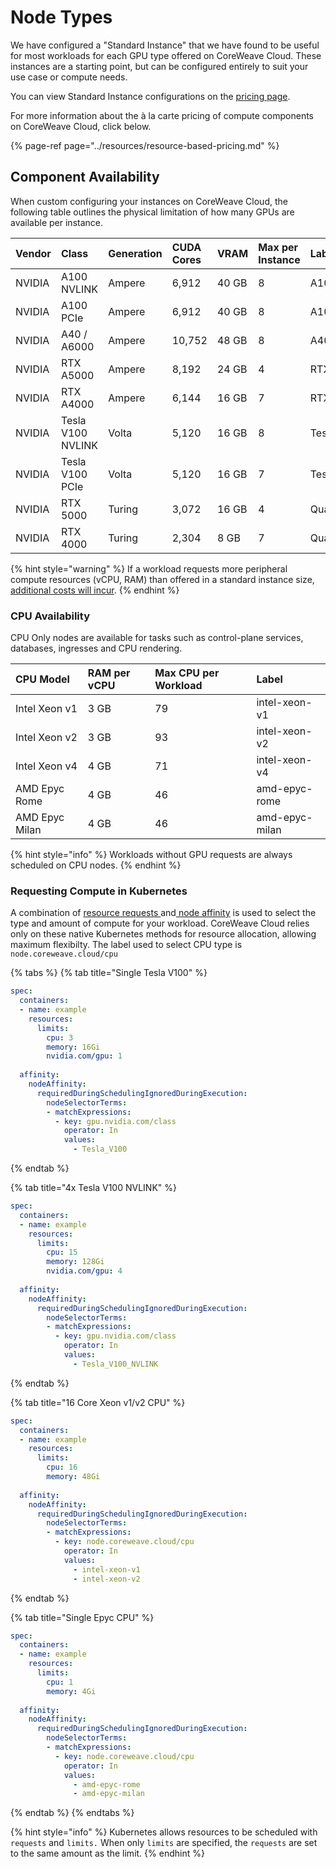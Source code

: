 # Node Types

We have configured a "Standard Instance" that we have found to be useful for most workloads for each GPU type offered on CoreWeave Cloud. These instances are a starting point, but can be configured entirely to suit your use case or compute needs.

You can view Standard Instance configurations on the [pricing page](https://www.coreweave.com/pricing).

For more information about the à la carte pricing of compute components on CoreWeave Cloud, click below.

{% page-ref page="../resources/resource-based-pricing.md" %}

## Component Availability

When custom configuring your instances on CoreWeave Cloud, the following table outlines the physical limitation of how many GPUs are available per instance.

| Vendor | Class | Generation | CUDA Cores | VRAM | Max per Instance | Label |
| :--- | :--- | :--- | :--- | :--- | :--- | :--- |
| NVIDIA | A100 NVLINK | Ampere | 6,912 | 40 GB | 8 | A100\_NVLINK |
| NVIDIA | A100 PCIe | Ampere | 6,912 | 40 GB | 8 | A100\_PCIE\_40G |
| NVIDIA | A40 / A6000 | Ampere | 10,752 | 48 GB | 8 | A40 / RTX\_A6000 |
| NVIDIA | RTX A5000 | Ampere | 8,192 | 24 GB | 4 | RTX\_A5000 |
| NVIDIA | RTX A4000 | Ampere | 6,144 | 16 GB | 7 | RTX\_A4000 |
| NVIDIA | Tesla V100 NVLINK | Volta | 5,120 | 16 GB | 8 | Tesla\_V100\_NVLINK |
| NVIDIA | Tesla V100 PCIe | Volta | 5,120 | 16 GB | 7 | Tesla\_V100\_PCIE |
| NVIDIA | RTX 5000 | Turing | 3,072 | 16 GB | 4 | Quadro\_RTX\_5000 |
| NVIDIA | RTX 4000 | Turing | 2,304 | 8 GB  | 7 | Quadro\_RTX\_4000 |

{% hint style="warning" %}
If a workload requests more peripheral compute resources \(vCPU, RAM\) than offered in a standard instance size, [additional costs will incur](../resources/resource-based-pricing.md). 
{% endhint %}

### CPU Availability

CPU Only nodes are available for tasks such as control-plane services, databases, ingresses and CPU rendering. 

| CPU Model | RAM per vCPU | Max CPU per Workload | Label |
| :--- | :--- | :--- | :--- |
| Intel Xeon v1 | 3 GB | 79 | intel-xeon-v1 |
| Intel Xeon v2 | 3 GB | 93 | intel-xeon-v2 |
| Intel Xeon v4 | 4 GB | 71 | intel-xeon-v4 |
| AMD Epyc Rome | 4 GB | 46 | amd-epyc-rome |
| AMD Epyc Milan | 4 GB | 46 | amd-epyc-milan |

{% hint style="info" %}
Workloads without GPU requests are always scheduled on CPU nodes.
{% endhint %}

### Requesting Compute in Kubernetes

A combination of [resource requests ](https://kubernetes.io/docs/concepts/configuration/manage-resources-containers/#requests-and-limits)and[ node affinity](https://kubernetes.io/docs/concepts/scheduling-eviction/assign-pod-node/#node-affinity) is used to select the type and amount of compute for your workload. CoreWeave Cloud relies only on these native Kubernetes methods for resource allocation, allowing maximum flexibilty. The label used to select CPU type is `node.coreweave.cloud/cpu`

{% tabs %}
{% tab title="Single Tesla V100" %}
```yaml
spec:
  containers:
  - name: example
    resources:
      limits:
        cpu: 3
        memory: 16Gi
        nvidia.com/gpu: 1
        
  affinity:
    nodeAffinity:
      requiredDuringSchedulingIgnoredDuringExecution:
        nodeSelectorTerms:
        - matchExpressions:
          - key: gpu.nvidia.com/class
            operator: In
            values:
              - Tesla_V100
```
{% endtab %}

{% tab title="4x Tesla V100 NVLINK" %}
```yaml
spec:
  containers:
  - name: example
    resources:
      limits:
        cpu: 15
        memory: 128Gi
        nvidia.com/gpu: 4
        
  affinity:
    nodeAffinity:
      requiredDuringSchedulingIgnoredDuringExecution:
        nodeSelectorTerms:
        - matchExpressions:
          - key: gpu.nvidia.com/class
            operator: In
            values:
              - Tesla_V100_NVLINK
```
{% endtab %}

{% tab title="16 Core Xeon v1/v2 CPU" %}
```yaml
spec:
  containers:
  - name: example
    resources:
      limits:
        cpu: 16
        memory: 48Gi
        
  affinity:
    nodeAffinity:
      requiredDuringSchedulingIgnoredDuringExecution:
        nodeSelectorTerms:
        - matchExpressions:
          - key: node.coreweave.cloud/cpu
            operator: In
            values:
              - intel-xeon-v1
              - intel-xeon-v2
```
{% endtab %}

{% tab title="Single Epyc CPU" %}
```yaml
spec:
  containers:
  - name: example
    resources:
      limits:
        cpu: 1
        memory: 4Gi
        
  affinity:
    nodeAffinity:
      requiredDuringSchedulingIgnoredDuringExecution:
        nodeSelectorTerms:
        - matchExpressions:
          - key: node.coreweave.cloud/cpu
            operator: In
            values:
              - amd-epyc-rome
              - amd-epyc-milan
```
{% endtab %}
{% endtabs %}

{% hint style="info" %}
Kubernetes allows resources to be scheduled with `requests` and `limits.` When only `limits` are specified, the `requests` are set to the same amount as the limit.
{% endhint %}

